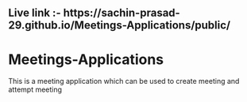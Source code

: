 <h2> Live link :- https://sachin-prasad-29.github.io/Meetings-Applications/public/ </h2>

# Meetings-Applications
This is a meeting application which can be used to create meeting and attempt meeting
